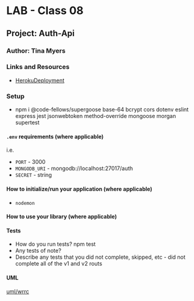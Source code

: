 # LAB - Class 08

## Project: Auth-Api

### Author: Tina Myers

### Links and Resources

- [HerokuDeployment](https://tinamyers-auth-api.herokuapp.com/)

### Setup

- npm i @code-fellows/supergoose base-64 bcrypt cors dotenv eslint express jest jsonwebtoken method-override mongoose morgan supertest

#### `.env` requirements (where applicable)

i.e.

- `PORT` - 3000
- `MONGODB_URI` - mongodb://localhost:27017/auth
- `SECRET` - string

#### How to initialize/run your application (where applicable)

- `nodemon`

#### How to use your library (where applicable)

#### Tests

- How do you run tests? npm test
- Any tests of note?
- Describe any tests that you did not complete, skipped, etc - did not complete all of the v1 and v2 routs

#### UML

[uml/wrrc](UML-WRRC.png)
